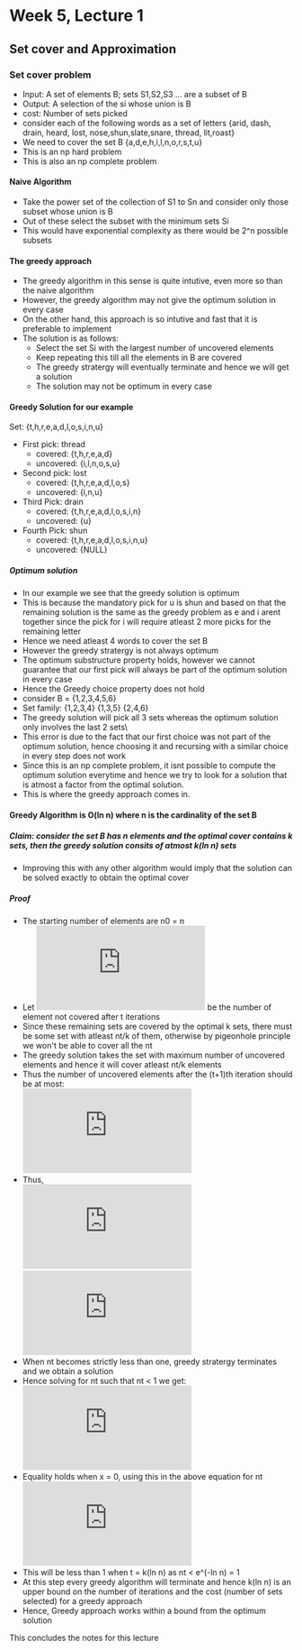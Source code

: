 # Week 5, Lecture 1
## Set cover and Approximation
### Set cover problem
  - Input: A set of elements B; sets S1,S2,S3 ... are a subset of B
  - Output: A selection of the si whose union is B
  - cost: Number of sets picked
  - consider each of the following words as a set of letters {arid, dash, drain, heard, lost, nose,shun,slate,snare, thread, lit,roast}
  - We need to cover the set B {a,d,e,h,i,l,n,o,r,s,t,u}
  - This is an np hard problem
  - This is also an np complete problem
  #### Naive Algorithm
  - Take the power set of the collection of S1 to Sn and consider only those subset whose union is B
  - Out of these select the subset with the minimum sets Si
  - This would have exponential complexity as there would be 2^n possible subsets
  #### The greedy approach
  - The greedy algorithm in this sense is quite intutive, even more so than the naive algorithm
  - However, the greedy algorithm may not give the optimum solution in every case
  - On the other hand, this approach is so intutive and fast that it is preferable to implement
  - The solution is as follows:
    - Select the set Si with the largest number of uncovered elements 
    - Keep repeating this till all the elements in B are covered
    - The greedy stratergy will eventually terminate and hence we will get a solution
    - The solution may not be optimum in every case
   #### Greedy Solution for our example
   Set: {t,h,r,e,a,d,l,o,s,i,n,u}
   - First pick: thread
      - covered: {t,h,r,e,a,d}
      - uncovered: {i,l,n,o,s,u}
   - Second pick: lost
      - covered: {t,h,r,e,a,d,l,o,s}
      - uncovered: {i,n,u}
   - Third Pick: drain
      - covered: {t,h,r,e,a,d,l,o,s,i,n}
      - uncovered: {u}
   - Fourth Pick: shun
      - covered: {t,h,r,e,a,d,l,o,s,i,n,u}
      - uncovered: {NULL}
   ##### Optimum solution
   - In our example we see that the greedy solution is optimum
   - This is because the mandatory pick for u is shun and based on that the remaining solution is the same as the greedy problem as e and i arent together since the pick for i will require atleast 2 more picks for the remaining letter
   - Hence we need atleast 4 words to cover the set B
   - However the greedy stratergy is not always optimum
   - The optimum substructure property holds, however we cannot guarantee that our first pick will always be part of the optimum solution in every case
   - Hence the Greedy choice property does not hold
   - consider B = {1,2,3,4,5,6}
   - Set family: {1,2,3,4} {1,3,5} {2,4,6}
   - The greedy solution will pick all 3 sets whereas the optimum solution only involves the last 2 sets\
   - This error is due to the fact that our first choice was not part of the optimum solution, hence choosing it and recursing with a similar choice in every step does not work
   - Since this is an np complete problem, it isnt possible to compute the optimum solution everytime and hence we try to look for a solution that is atmost a factor from the optimal solution.
   - This is where the greedy approach comes in.
   #### Greedy Algorithm is O(ln n) where n is the cardinality of the set B
   ##### Claim: consider the set B has n elements and the optimal cover contains k sets, then the greedy solution consits of atmost k(ln n) sets
   - Improving this with any other algorithm would imply that the solution can be solved exactly to obtain the optimal cover
   ##### Proof
   - The starting number of elements are n0 = n
   - Let ![equation](https://latex.codecogs.com/png.latex?%5Cbg_white%20n_t) be the number of element not covered after t iterations
   - Since these remaining sets are covered by the optimal k sets, there must be some set with atleast nt/k of them, otherwise by pigeonhole principle we won't be able to cover all the nt
   - The greedy solution takes the set with maximum number of uncovered elements and hence it will cover atleast nt/k elements
   - Thus the number of uncovered elements after the (t+1)th iteration should be at most:<br>
   ![equation](https://latex.codecogs.com/png.latex?%5Cbg_white%20n_t%20-%20%5Cfrac%7Bn_t%7D%7Bk%7D)<br>
   - Thus,<br>
   ![equation](https://latex.codecogs.com/png.latex?%5Cbg_white%20n_%7Bt&plus;1%7D%20%5Cleq%20n_t%20-%20%5Cfrac%7Bn_t%7D%7Bk%7D%3D%20n_t%281-%5Cfrac%7B1%7D%7Bk%7D%29)<br>
   ![equation](https://latex.codecogs.com/png.latex?%5Cbg_white%20%5CRightarrow%20n_%7Bt%7D%20%5Cleq%20n_0%281-%5Cfrac%7B1%7D%7Bk%7D%29%5Ek)<br>
   - When nt becomes strictly less than one, greedy stratergy terminates and we obtain a solution
   - Hence solving for nt such that nt < 1 we get:<br>
   ![equation](https://latex.codecogs.com/png.latex?%5Cbg_white%201-x%20%5Cleq%20e%5E%7B-x%7D%5C%20%5Cforall%20%5C%20x)<br> 
   - Equality holds when x = 0, using this in the above equation for nt<br>
   ![equation](https://latex.codecogs.com/png.latex?%5Cbg_white%20n_t%20%5Cleq%20n_0%281-%5Cfrac%7B1%7D%7Bk%7D%29%5Et%20%3C%20n_0%28e%5E%7B-%5Cfrac%7B1%7D%7Bk%7D%7D%29%5Et%20%3D%20ne%5E%7B-%5Cfrac%7Bt%7D%7Bk%7D%7D)<br>
   - This will be less than 1 when t = k(ln n) as nt < e^(-ln n) = 1
   - At this step every greedy algorithm will terminate and hence k(ln n) is an upper bound on the number of iterations and the cost (number of sets selected) for a greedy approach
   - Hence, Greedy approach works within a bound from the optimum solution

This concludes the notes for this lecture
   

